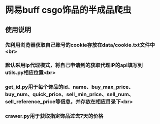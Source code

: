 网易buff csgo饰品的半成品爬虫
===========================
使用说明
-------
### 先利用浏览器获取自己账号的cookie存放在data/cookie.txt文件中\<br>
### 默认采用ip代理模式，将自己申请到的获取代理IP的api填写到utils.py相应位置\<br> 
### get_id.py用于每个饰品的id、name、buy_max_price、buy_num、quick_price、sell_min_price、sell_num、sell_reference_price等信息，并存放在相应目录下\<br> 
### crawer.py用于获取指定饰品过去7天的价格
